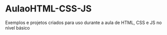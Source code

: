 # AulaoHTML-CSS-JS
Exemplos e projetos criados para uso durante a aula de HTML, CSS e JS no nível básico
